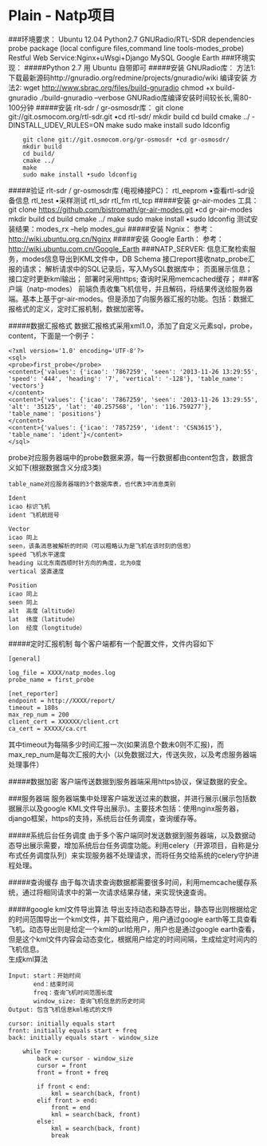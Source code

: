 Plain - Natp项目
===
###环境要求：
    Ubuntu 12.04
    Python2.7   GNURadio/RTL-SDR dependencies
    probe package (local configure files,command line tools-modes_probe)
    Restful Web Service:Nginx+uWsgi+Django
    MySQL
    Google Earth
###环境实现：
#####Python 2.7 用 Ubuntu 自带即可
#####安装 GNURadio库：
        方法1: 下载最新源码http://gnuradio.org/redmine/projects/gnuradio/wiki 
              编译安装
        方法2: wget http://www.sbrac.org/files/build-gnuradio
              chmod +x build-gnuradio
              ./build-gnuradio –verbose
        GNURadio库编译安装时间较⻓长,需80-100分钟
#####安装 rlt-sdr / gr-osmosdr库：
        git clone git://git.osmocom.org/rtl-sdr.git •cd rtl-sdr/
        mkdir build
        cd build
        cmake ../ -DINSTALL_UDEV_RULES=ON 
        make
        sudo make install
        sudo ldconfig
        
        git clone git://git.osmocom.org/gr-osmosdr •cd gr-osmosdr/
        mkdir build
        cd build/
        cmake ../
        make
        sudo make install •sudo ldconfig
#####验证 rlt-sdr / gr-osmosdr库 (电视棒接PC)：
        rtl_eeprom •查看rtl-sdr设备信息
        rtl_test •采样测试
        rtl_sdr 
        rtl_fm 
        rtl_tcp
#####安装 gr-air-modes 工具：
        git clone https://github.com/bistromath/gr-air-modes.git •cd gr-air-modes
        mkdir build
        cd build
        cmake ../
        make
        sudo make install •sudo ldconfig
        测试安装结果：modes_rx –help      modes_gui
#####安装 Ngnix：
        参考：http://wiki.ubuntu.org.cn/Nginx
#####安装 Google Earth：
        参考：http://wiki.ubuntu.com.cn/Google_Earth 
###NATP_SERVER:
    信息汇聚检索服务，modes信息导出到KML文件中，DB Schema
    接口report接收natp_probe汇报的请求；
    解析请求中的SQL记录后，写入MySQL数据库中；
    页面展示信息；
    接口定时更新kml输出；
    部署时采用https;
    查询时采用memcached缓存；
###客户端（natp-modes）
前端负责收集飞机信号，并且解码，将结果传送给服务器端。基本上基于gr-air-modes。但是添加了向服务器汇报的功能。包括：数据汇报格式的定义，定时汇报机制，数据加密等。

#####数据汇报格式
数据汇报格式采用xml1.0，添加了自定义元素sql，probe，content，下面是一个例子：

	<?xml version='1.0' encoding='UTF-8'?>
	<sql>
	<probe>first_probe</probe>
	<content>{'values': {'icao': '7867259', 'seen': '2013-11-26 13:29:55', 'speed': '444', 'heading': '7', 'vertical': '-128'}, 'table_name': 'vectors'}
	</content>
	<content>{'values': {'icao': '7867259', 'seen': '2013-11-26 13:29:55', 'alt': '35125', 'lat': '40.257568', 'lon': '116.759277'}, 'table_name': 'positions'}
	</content>
	<content>{'values': {'icao': '7857259', 'ident': 'CSN3615'}, 'table_name': 'ident'}</content>
	</sql>

probe对应服务器端中的probe数据来源，每一行数据都由content包含，数据含义如下(根据数据含义分成3类)

	table_name对应服务器端的3个数据库表，也代表3中消息类别
	
	Ident
	icao 标识飞机
	ident 飞机航班号
	
	Vector
	icao 同上
	seen，该条消息被解析的时间（可以粗略认为是飞机在该时刻的信息）
	speed 飞机水平速度
	heading 以北东南西顺时针方向的角度，北为0度
	vertical 竖直速度
	
	Position
	icao 同上
	seen 同上
	alt  高度（altitude）
	lat  纬度（latitude）
	lon  经度（longtitude）
	
#####定时汇报机制
每个客户端都有一个配置文件，文件内容如下

	[general]

	log_file = XXXX/natp_modes.log
	probe_name = first_probe

	[net_reporter]
	endpoint = http://XXXX/report/
	timeout = 180s
	max_rep_num = 200
	client_cert = XXXXXX/client.crt
	ca_cert = XXXXX/ca.crt
	
其中timeout为每隔多少时间汇报一次(如果消息个数未0则不汇报)，而max_rep_num是每次汇报的大小（以免数据过大，传送失败，以及考虑服务器端处理事件）

#####数据加密
客户端传送数据到服务器端采用https协议，保证数据的安全。

###服务器端
服务器端集中处理客户端发送过来的数据，并进行展示(展示包括数据展示以及google KML文件导出展示)。主要技术包括：使用nginx服务器，django框架，https的支持，系统后台任务调度，查询缓存等。

#####系统后台任务调度
由于多个客户端同时发送数据到服务器端，以及数据动态导出展示需要，增加系统后台任务调度功能。利用celery（开源项目，自称是分布式任务调度队列）来实现服务器不处理请求，而将任务交给系统的celery守护进程处理。

#####查询缓存
由于每次请求查询数据都需要很多时间，利用memcache缓存系统，通过将相同请求中的第一次请求结果存储，来实现快速查询。

#####google kml文件导出算法
导出支持动态和静态导出，静态导出则根据给定的时间范围导出一个kml文件，并下载给用户，用户通过google earth等工具查看飞机。动态导出则是给定一个kml的url给用户，用户也是通过google earth查看，但是这个kml文件内容会动态变化，根据用户给定的时间间隔，生成给定时间内的飞机信息。  
生成kml算法

	Input: start：开始时间
		   end：结束时间
		   freq：查询飞机时间范围长度
		   window_size: 查询飞机信息的历史时间
	Output: 包含飞机信息kml格式的文件
	
	cursor: initially equals start
	front: initially equals start + freq
	back: initially equals start - window_size
	
		while True:
			back = cursor - window_size
			cursor = front
			front = front + freq
			
			if front < end:
				kml = search(back, front)
			elif front > end:
				front = end
				kml = search(back, front)
			else:
				kml = search(back, front)
				break
				

    
    
    
